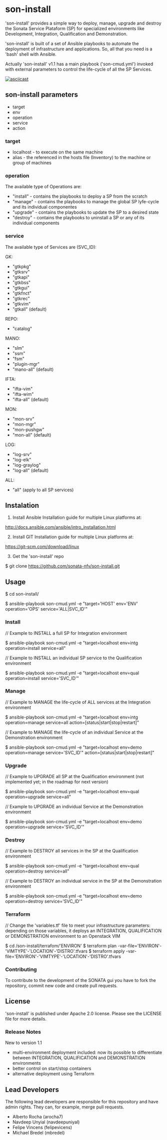 # son-install

'son-install' provides a simple way to deploy, manage, upgrade and destroy the Sonata Service Plataform (SP) for specialized environments like Development, Integration, Qualification and Demonstration.

'son-install' is built of a set of Ansible playbooks to automate the deployment of infrastructure and applications. So, all that you need is a 'bash' shell with Ansible.
 
Actually 'son-install' v1.1 has a main playbook ('son-cmud.yml') invoked with external parameters to control the life-cycle of all the SP Services.

[![asciicast](https://asciinema.org/a/a1q347o8bvxafr84xpo4q59d8.png)](https://asciinema.org/a/a1q347o8bvxafr84xpo4q59d8?autoplay=1)

## son-install parameters

* target
* env
* operation
* service
* action


### target

* localhost - to execute on the same machine
* alias - the referenced in the hosts file (Inventory) to the machine or group of machines


### operation

The available type of Operations are:
* "install" - contains the playbooks to deploy a SP from the scratch
* "manage"  - contains the playbooks to manage the global SP lyfe-cycle and its individual componentes
* "upgrade" - contains the playbooks to update the SP to a desired state
* "destroy" - contains the playbooks to uninstall a SP or any of its individual components


### service

The available type of Services are (SVC_ID):

GK:
* "gtkpkg"
* "gtksrv"
* "gtkapi"
* "gtkbss"
* "gtkgui"
* "gtkfnct"
* "gtkrec"
* "gtkvim"
* "gtkall" (default)

REPO:
* "catalog"

MANO:
* "slm"
* "ssm"
* "fsm"
* "plugin-mgr"
* "mano-all" (default)

IFTA:
* "ifta-vim"
* "ifta-wim"
* "ifta-all" (default)

MON:
* "mon-srv"
* "mon-mgr"
* "mon-pushgw"
* "mon-all" (default)

LOG:
* "log-srv"
* "log-elk"
* "log-graylog"
* "log-all" (default)

ALL:
* "all" (apply to all SP services)


## Instalation

1. Install Ansible 
Installation guide for multiple Linux platforms at: 

  http://docs.ansible.com/ansible/intro_installation.html 

2. Install GIT 
Installation guide for multiple Linux platforms at:

  https://git-scm.com/download/linux

3. Get the 'son-install' repo

  $ git clone https://github.com/sonata-nfv/son-install.git


## Usage

  $ cd son-install/

  $ ansible-playbook son-cmud.yml -e "target='HOST' env='ENV' operation='OPS' service='ALL|SVC_ID'"

### Install

// Example to INSTALL a full SP for Integration environment

  $ ansible-playbook son-cmud.yml -e "target=localhost env=intg operation=install service=all"

// Example to INSTALL an individual SP service to the Qualification environment

  $ ansible-playbook son-cmud.yml -e "target=localhost env=qual operation=install service='SVC_ID'"

### Manage

// Example to MANAGE the life-cycle of ALL services at the Integration environment 

  $ ansible-playbook son-cmud.yml -e "target=localhost env=intg operation=manage service=all action=[status|start|stop|restart]" 

// Example to MANAGE the life-cycle of an individual Service at the Demonstration environment

  $ ansible-playbook son-cmud.yml -e "target=localhost env=demo operation=manage service='SVC_ID'" action=[status|start|stop|restart]"


### Upgrade

// Example to UPGRADE all SP at the Qualification environment (not implemented yet; in the roadmap for next version)

  $ ansible-playbook son-cmud.yml -e "target=localhost env=qual operation=upgrade service=all"

// Example to UPGRADE an individual Service at the Demonstration environment

  $ ansible-playbook son-cmud.yml -e "target=localhost env=demo operation=upgrade service='SVC_ID'"


### Destroy

// Example to DESTROY all services in the SP at the Qualification environment

  $ ansible-playbook son-cmud.yml -e "target=localhost env=qual operation=destroy service=all"

// Example to DESTROY an individual service in the SP at the Demonstration environment

  $ ansible-playbook son-cmud.yml -e "target=localhost env=demo operation=destroy service='SVC_ID'"


### Terraform 

//  Change the 'variables.tf' file to meet your infrastructure parameters: depending on those variables, it deploys an INTEGRATION, QUALIFICATION or DEMONSTRATION environment to an Openstack VIM

  $ cd /son-install/terrafom/'ENVIRON'
  $ terraform plan  -var-file='ENVIRON'-'VIMTYPE'-'LOCATION'-'DISTRO'.tfvars
  $ terraform apply -var-file='ENVIRON'-'VIMTYPE'-'LOCATION'-'DISTRO'.tfvars


### Contributing

To contribute to the development of the SONATA gui you have to fork the repository, commit new code and create pull requests.


## License

'son-install'  is published under Apache 2.0 license. Please see the LICENSE file for more details. 


### Release Notes

New to version 1.1
* multi-environment deployment included: now its possible to differentiate between INTEGRATION, QUALIFICATION and DEMONSTRATION environments
* better control on start/stop containers
* alternative deployment using Terraform


## Lead Developers

The following lead developers are responsible for this repository and have admin rights. They can, for example, merge pull requests. 

* Alberto Rocha (arocha7)
* Navdeep Unyial (navdeepuniyal)
* Felipe Vincens (felipevicens)
* Michael Bredel (mbredel)
